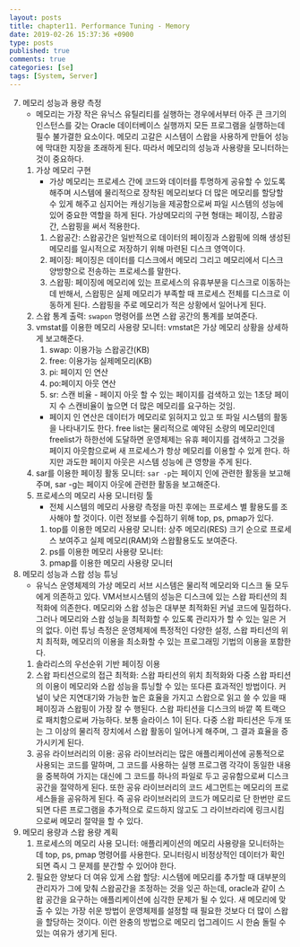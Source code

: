 ```yaml
---
layout: posts
title: chapter11. Performance Tuning - Memory
date: 2019-02-26 15:37:36 +0900
type: posts
published: true
comments: true
categories: [se]
tags: [System, Server]
---
```



7. 메모리 성능과 용량 측정
    * 메모리는 가장 작은 유닉스 유틸리티를 실행하는 경우에서부터 아주 큰 크기의 인스턴스를 갖는 Oracle 데이터베이스 실행까지 모든 프로그램을 실행하는데 필수 불가결한 요소이다. 메모리 고갈은 시스템이 스왑을 사용하게 만들어 성능에 막대한 지장을 초래하게 된다. 따라서 메모리의 성능과 사용량을 모니터하는 것이 중요하다.
    1. 가상 메모리 구현
        * 가상 메모리는 프로세스 간에 코드와 데이터를 투명하게 공유할 수 있도록 해주며 시스템에 물리적으로 장착된 메모리보다 더 많은 메모리를 할당할 수 있게 해주고 심지어는 캐싱기능을 제공함으로써 파일 시스템의 성능에 있어 중요한 역할을 하게 된다. 가상메모리의 구현 형태는 페이징, 스왑공간, 스왑핑을 써서 적용한다.
        1. 스왑공간: 스왑공간은 일반적으로 데이터의 페이징과 스왑핑에 의해 생성된 메모리를 일시적으로 저장하기 위해 마련된 디스크 영역이다.
        2. 페이징: 페이징은 데이터를 디스크에서 메모리 그리고 메모리에서 디스크 양방향으로 전송하는 프로세스를 말한다.
        3. 스왑핑: 페이징에 메모리에 있는 프로세스의 유휴부분을 디스크로 이동하는데 반해서, 스왑핑은 실제 메모리가 부족할 때 프로세스 전체를 디스크로 이동하게 된다. 스왑핑을 주로 메모리가 적은 상황에서 일어나게 된다.
    2. 스왑 통계 출력: `swapon` 명령어를 쓰면 스왑 공간의 통계를 보여준다.
    3. vmstat를 이용한 메모리 사용량 모니터: vmstat은 가상 메모리 상황을 상세하게 보고해준다. 
        1. swap: 이용가능 스왑공간(KB)
        2. free: 이용가능 실제메모리(KB)
        3. pi: 페이지 인 연산
        4. po:페이지 아웃 연산
        5. sr: 스캔 비율 - 페이지 아웃 할 수 있는 페이지를 검색하고 있는 1초당 페이지 수 스캔비율이 높으면 더 많은 메모리를 요구하는 것임.
        * 페이지 인 연산은 데이터가 메모리로 읽혀지고 있고 또 파일 시스템의 활동을 나타내기도 한다. free list는 물리적으로 예약된 소량의 메모리인데 freelist가 하한선에 도달하면 운영체제는 유휴 페이지를 검색하고 그것을 페이지 아웃함으로써 새 프로세스가 항상 메모리를 이용할 수 있게 한다. 하지만 과도한 페이지 아웃은 시스템 성능에 큰 영향을 주게 된다.
    4. sar를 이용한 페이징 활동 모니터: `sar -p`는 페이지 인에 관련한 활동을 보고해주며, sar -g는 페이지 아웃에 관련한 활동을 보고해준다.
    5. 프로세스의 메모리 사용 모니터링 툴
        * 전체 시스템의 메모리 사용량 측정을 마친 후에는 프로세스 별 활용도를 조사해야 할 것이다. 이런 정보를 수집하기 위해 top, ps, pmap가 있다.
        1. top를 이용한 메모리 사용량 모니터: 상주 메모리(RES) 크기 순으로 프로세스 보여주고 실제 메모리(RAM)와 스왑활용도도 보여준다.
        2. ps를 이용한 메모리 사용량 모니터:
        3. pmap를 이용한 메모리 사용량 모니터
8. 메모리 성능과 스왑 성능 튜닝
    * 유닉스 운영체제의 가상 메모리 서브 시스템은 물리적 메모리와 디스크 둘 모두에게 의존하고 있다. VM서브시스템의 성능은 디스크에 있는 스왑 파티션의 최적화에 의존한다. 메모리와 스왑 성능은 대부분 최적화된 커널 코드에 밀접하다. 그러나 메모리와 스왑 성능을 최적화할 수 있도록 관리자가 할 수 있는 일은 거의 없다. 이런 튜닝 측정은 운영체제에 특정적인 다양한 설정, 스왑 파티션의 위치 최적화, 메모리의 이용을 최소화할 수 있는 프로그래밍 기법의 이용을 포함한다.
    1. 솔라리스의 우선순위 기반 페이징 이용
    2. 스왑 파티션으로의 접근 최적화: 스왑 파티션의 위치 최적화와 다중 스왑 파티션의 이용이 메모리와 스왑 성능을 튜닝할 수 있는 또다른 효과적인 방법이다. 커널이 낮은 지연대기와 가능한 높은 효율을 가지고 스왑으로 읽고 쓸 수 있을 때 페이징과 스왑핑이 가장 잘 수 행된다. 스왑 파티션을 디스크의 바깥 쪽 트랙으로 패치함으로써 가능하다. 보통 슬라이스 1이 된다. 다중 스왑 파티션은 두개 또는 그 이상의 물리적 장치에서 스왑 활동이 일어나게 해주며, 그 결과 효율을 증가시키게 된다.
    3. 공유 라이브러리의 이용: 공유 라이브러리는 많은 애플리케이션에 공통적으로 사용되는 코드를 말하며, 그 코드를 사용하는 실행 프로그램 각각이 동일한 내용을 중복하여 가지는 대신에 그 코드를 하나의 파일로 두고 공유함으로써 디스크 공간을 절약하게 된다. 또한 공유 라이브러리의 코드 세그먼트는 메모리의 프로세스들을 공유하게 된다. 즉 공유 라이브러리의 코드가 메모리로 단 한번만 로드되면 다른 프로그램을 추가적으로 로드하지 않고도 그 라이브라리에 링크시킴으로써 메모리 절약을 할 수 있다.
9. 메모리 용량과 스왑 용량 계획
    1. 프로세스의 메모리 사용 모니터: 애플리케이션의 메모리 사용량을 모니터하는데 top, ps, pmap 명령어를 사용한다. 모니터링시 비정상적인 데이터가 확인되면 즉시 그 문제를 분간할 수 있어야 한다. 
    2. 필요한 양보다 더 여유 있게 스왑 할당: 시스템에 메모리를 추가할 때 대부분의 관리자가 그에 맞춰 스왑공간을 조정하는 것을 잊곤 하는데, oracle과 같이 스왑 공간을 요구하는 애플리케이션에 심각한 문제가 될 수 있다. 새 메모리에 맞출 수 있는 가장 쉬운 방법이 운영체제를 설정할 때 필요한 것보다 더 많이 스왑을 할당하는 것이다. 이런 완충의 방법으로 메모리 업그레이드 시 한숨 돌릴 수 있는 여유가 생기게 된다.
